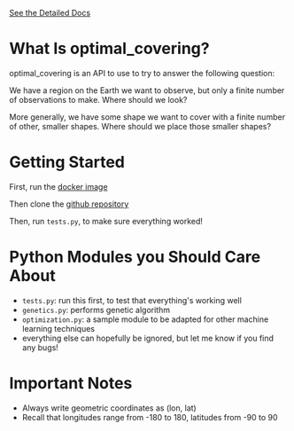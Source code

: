 [See the Detailed Docs](https://github.com/callum-mccracken/optimal_covering/blob/master/docs/build/html/index.html)

# What Is optimal_covering?

optimal_covering is an API to use to try to answer the following question:

We have a region on the Earth we want to observe, but only a finite number of observations to make. Where should we look?

More generally, we have some shape we want to cover with a finite number of other, smaller shapes. Where should we place those smaller shapes?

# Getting Started

First, run the [docker image](https://hub.docker.com/r/callummccracken/optimal-covering)

Then clone the [github repository](https://github.com/callum-mccracken/optimal_covering.git)

Then, run `tests.py`, to make sure everything worked!

# Python Modules you Should Care About

- `tests.py`: run this first, to test that everything's working well
- `genetics.py`: performs genetic algorithm
- `optimization.py`: a sample module to be adapted for other machine learning techniques
- everything else can hopefully be ignored, but let me know if you find any bugs!

# Important Notes

- Always write geometric coordinates as (lon, lat)
- Recall that longitudes range from -180 to 180, latitudes from -90 to 90
